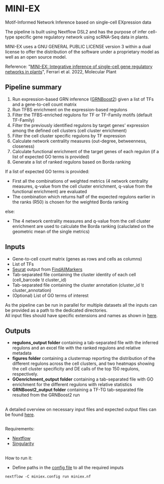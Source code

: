 # MINI-EX

Motif-Informed Network Inference based on single-cell EXpression data  

The pipeline is built using Nextflow DSL2 and has the purpose of infer cell-type specific gene regulatory network using scRNA-Seq data in plants.  
  
MINI-EX uses a GNU GENERAL PUBLIC LICENSE version 3 within a dual license to offer the distribution of the software under a proprietary model as well as an open source model.  

Reference: "[MINI-EX: Integrative inference of single-cell gene regulatory networks in plants](https://www.cell.com/molecular-plant/fulltext/S1674-2052%2822%2900368-9)", Ferrari et al. 2022, Molecular Plant  

## **Pipeline summary**
1. Run expression-based GRN inference ([GRNBoost2](https://arboreto.readthedocs.io/en/latest/algorithms.html#grnboost2)) given a list of TFs and a gene-to-cell count matrix
2. Run TFBS enrichment on the expression-based regulons  
3. Filter the TFBS-enriched regulons for TF or TF-Family motifs (default TF-Family)
4. Filter the previously identified regulons by target genes' expression among the defined cell clusters (cell cluster enrichment)
5. Filter the cell cluster specific regulons by TF expression 
6. Calculate network centrality measures (out-degree, betweenness, closeness)
7. Calculate functional enrichment of the target genes of each regulon (if a list of expected GO terms is provided)
8. Generate a list of ranked regulons based on Borda ranking

If a list of expected GO terms is provided:
- First all the combinations of weighted metrics (4 network centrality measures, q-value from the cell cluster enrichment, q-value from the functional enrichment) are evaluated
- The combination which returns half of the expected regulons earlier in the ranks (R50) is chosen for the weighted Borda ranking

else:
- The 4 network centrality measures and q-value from the cell cluster enrichment are used to calculate the Borda ranking (caluclated on the geometric mean of the single metrics)

## **Inputs**
* Gene-to-cell count matrix (genes as rows and cells as columns)
* List of TFs
* [Seurat](https://satijalab.org/seurat/) output from [FindAllMarkers](https://www.rdocumentation.org/packages/Seurat/versions/3.1.2/topics/FindAllMarkers)
* Tab-separated file containing the cluster identity of each cell (cell_barcode \t cluster_id)
* Tab-separated file containing the cluster annotation (cluster_id \t cluster_annotation)
* (Optional) List of GO terms of interest

As the pipeline can be run in parallel for multiple datasets all the inputs can be provided as a path to the dedicated directories.  
All input files should have specific extensions and names as shown in [here](docs/data_preparation.md).  

## **Outputs**
* **regulons_output folder** containing a tab-separated file with the inferred regulons and an excel file with the ranked regulons and relative metadata
* **figures folder** containing a clustermap reporting the distribution of the different regulons across the cell clusters, and two heatmaps showing the cell cluster specificity and DE calls of the top 150 regulons, respectively. 
* **GOenrichment_output folder** containing a tab-separated file with GO enrichment for the different regulons with relative statistics
* **GRNBoost2_output folder** containing a TF-TG tab-separated file resulted from the GRNBoost2 run   

##   
A detailed overview on necessary input files and expected output files can be found [here](example/).
## 
Requirements:

* [Nextflow](https://www.nextflow.io/)
* [Singularity](https://sylabs.io/guides/3.0/user-guide/index.html)
## 
How to run it:

* Define paths in the [config file](docs/configuration.md) to all the required imputs

```
nextflow -C miniex.config run miniex.nf
```
